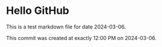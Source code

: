 # Hello GitHub
This is a test markdown file for date 2024-03-06.

This commit was created at exactly 12:00 PM on 2024-03-06.
